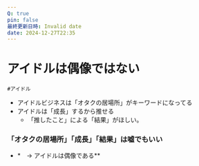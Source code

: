 ```yaml
---
Q: true
pin: false
最終更新日時: Invalid date
date: 2024-12-27T22:35
---
```

# アイドルは偶像ではない

`#アイドル`

- アイドルビジネスは「オタクの居場所」がキーワードになってる
- アイドルは「成長」するから推せる
    - 「推したこと」による「結果」がほしい。

### 「オタクの居場所」「成長」「結果」は嘘でもいい

- *　→ アイドルは偶像である**